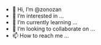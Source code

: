 - 👋 Hi, I’m @zonozan
- 👀 I’m interested in ...
- 🌱 I’m currently learning ...
- 💞️ I’m looking to collaborate on ...
- 📫 How to reach me ...

<!---
zonozan/zonozan is a ✨ special ✨ repository because its `README.md` (this file) appears on your GitHub profile.
You can click the Preview link to take a look at your changes.
--->
